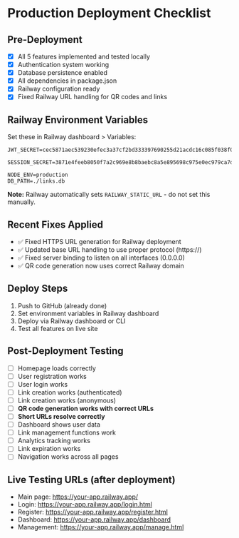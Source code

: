# Production Deployment Checklist

## Pre-Deployment
- [x] All 5 features implemented and tested locally
- [x] Authentication system working
- [x] Database persistence enabled  
- [x] All dependencies in package.json
- [x] Railway configuration ready
- [x] Fixed Railway URL handling for QR codes and links

## Railway Environment Variables
Set these in Railway dashboard > Variables:

```
JWT_SECRET=cec5871aec539230efec3a37cf2bd333397690255d21acdc16c085f038f0b82209636243e3e67fbaefd2a614a2bb4022be0f77ed0a5a0966ebcfd15425688cddfd52

SESSION_SECRET=3871e4feeb8050f7a2c969e8b8baebc8a5e895698c975e0ec979ca7d94f3733774b7e7653280dc96a603520b033664444d840df6fe97eb57741c58ad25ab02aa0261

NODE_ENV=production
DB_PATH=./links.db
```

**Note:** Railway automatically sets `RAILWAY_STATIC_URL` - do not set this manually.

## Recent Fixes Applied
- ✅ Fixed HTTPS URL generation for Railway deployment
- ✅ Updated base URL handling to use proper protocol (https://)
- ✅ Fixed server binding to listen on all interfaces (0.0.0.0)
- ✅ QR code generation now uses correct Railway domain

## Deploy Steps
1. Push to GitHub (already done)
2. Set environment variables in Railway dashboard  
3. Deploy via Railway dashboard or CLI
4. Test all features on live site

## Post-Deployment Testing
- [ ] Homepage loads correctly
- [ ] User registration works
- [ ] User login works  
- [ ] Link creation works (authenticated)
- [ ] Link creation works (anonymous)
- [ ] **QR code generation works with correct URLs**
- [ ] **Short URLs resolve correctly**
- [ ] Dashboard shows user data
- [ ] Link management functions work
- [ ] Analytics tracking works
- [ ] Link expiration works
- [ ] Navigation works across all pages

## Live Testing URLs (after deployment)
- Main page: https://your-app.railway.app/
- Login: https://your-app.railway.app/login.html
- Register: https://your-app.railway.app/register.html
- Dashboard: https://your-app.railway.app/dashboard
- Management: https://your-app.railway.app/manage.html
